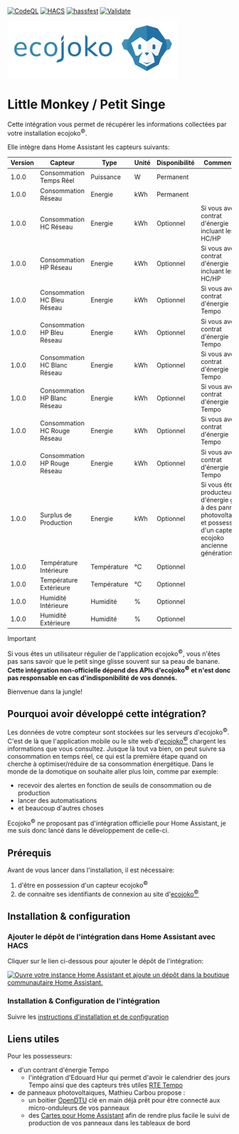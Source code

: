 [![CodeQL](https://github.com/jmcruvellier/little_monkey/actions/workflows/github-code-scanning/codeql/badge.svg)](https://github.com/jmcruvellier/little_monkey/actions/workflows/github-code-scanning/codeql)
[![HACS](https://github.com/jmcruvellier/little_monkey/actions/workflows/hacs.yaml/badge.svg)](https://github.com/jmcruvellier/little_monkey/actions/workflows/hacs.yaml)
[![hassfest](https://github.com/jmcruvellier/little_monkey/actions/workflows/hassfest.yaml/badge.svg)](https://github.com/jmcruvellier/little_monkey/actions/workflows/hassfest.yaml)
[![Validate](https://github.com/jmcruvellier/little_monkey/actions/workflows/validate.yml/badge.svg)](https://github.com/jmcruvellier/little_monkey/actions/workflows/validate.yml)

![](/custom_components/little_monkey/res/logo_small.png)
# Little Monkey / Petit Singe

Cette intégration vous permet de récupérer les informations collectées par votre installation ecojoko<sup>©️</sup>.

Elle intègre dans Home Assistant les capteurs suivants:

| Version | Capteur | Type | Unité | Disponibilité | Commentaire |
| ------- | ------- | ---- | ----- | ------------- | ----------- |
| 1.0.0 | Consommation Temps Réel | Puissance | W | Permanent | |
| 1.0.0 | Consommation Réseau | Energie | kWh | Permanent | |
| 1.0.0 | Consommation HC Réseau | Energie | kWh | Optionnel | Si vous avez un contrat d'énergie incluant les HC/HP |
| 1.0.0 | Consommation HP Réseau | Energie | kWh | Optionnel | Si vous avez un contrat d'énergie incluant les HC/HP |
| 1.0.0 | Consommation HC Bleu Réseau | Energie | kWh | Optionnel | Si vous avez un contrat d'énergie Tempo |
| 1.0.0 | Consommation HP Bleu Réseau | Energie | kWh | Optionnel | Si vous avez un contrat d'énergie Tempo |
| 1.0.0 | Consommation HC Blanc Réseau | Energie | kWh | Optionnel | Si vous avez un contrat d'énergie Tempo |
| 1.0.0 | Consommation HP Blanc Réseau | Energie | kWh | Optionnel | Si vous avez un contrat d'énergie Tempo |
| 1.0.0 | Consommation HC Rouge Réseau | Energie | kWh | Optionnel | Si vous avez un contrat d'énergie Tempo |
| 1.0.0 | Consommation HP Rouge Réseau | Energie | kWh | Optionnel | Si vous avez un contrat d'énergie Tempo |
| 1.0.0 | Surplus de Production | Energie | kWh | Optionnel | Si vous êtes producteur d'énergie grâce à des panneaux photovoltaïques et possesseur d'un capteur ecojoko ancienne génération |
| 1.0.0 | Température Intérieure | Température | °C | Optionnel | |
| 1.0.0 | Température Extérieure | Température | °C | Optionnel | |
| 1.0.0 | Humidité Intérieure | Humidité | % | Optionnel | |
| 1.0.0 | Humidité Extérieure | Humidité | % | Optionnel | |

> [!IMPORTANT]
> Si vous êtes un utilisateur régulier de l'application ecojoko<sup>©️</sup>, vous n'êtes pas sans savoir que le petit singe glisse souvent sur sa peau de banane. **Cette __intégration non-officielle__ dépend des APIs d'ecojoko<sup>©️</sup> et n'est donc pas responsable en cas d'indisponibilité de vos donnés.**

Bienvenue dans la jungle!

## Pourquoi avoir développé cette intégration?

Les données de votre compteur sont stockées sur les serveurs d'ecojoko<sup>©️</sup>. C'est de là que l'application mobile ou le site web d'[ecojoko<sup>©️</sup>](https://service.ecojoko.com/) chargent les informations que vous consultez.
Jusque là tout va bien, on peut suivre sa consommation en temps réel, ce qui est la première étape quand on cherche à optimiser/réduire de sa consommation énergétique.
Dans le monde de la domotique on souhaite aller plus loin, comme par exemple:

* recevoir des alertes en fonction de seuils de consommation ou de production
* lancer des automatisations
* et beaucoup d'autres choses

Ecojoko<sup>©️</sup> ne proposant pas d'intégration officielle pour Home Assistant, je me suis donc lancé dans le développement de celle-ci.

## Prérequis

Avant de vous lancer dans l'installation, il est nécessaire:

1. d'être en possession d'un capteur ecojoko<sup>©️</sup>
1. de connaitre ses identifiants de connexion au site d'[ecojoko<sup>©️</sup>](https://service.ecojoko.com/)

## Installation & configuration

### Ajouter le dépôt de l'intégration dans Home Assistant avec HACS

Cliquer sur le lien ci-dessous pour ajouter le dépôt de l'intégration:

[![Ouvre votre instance Home Assistant et ajoute un dépôt dans la boutique communautaire Home Assistant.](https://my.home-assistant.io/badges/hacs_repository.svg)](https://my.home-assistant.io/redirect/hacs_repository/?owner=jmcruvellier&repository=little_monkey&category=integration)

### Installation & Configuration de l'intégration

Suivre les [instructions d'installation et de configuration](https://github.com/jmcruvellier/little_monkey/blob/main/CONFIGURATION.md)

## Liens utiles
Pour les possesseurs:
* d'un contrant d'énergie Tempo
  - l'intégration d'Edouard Hur qui permet d'avoir le calendrier des jours Tempo ainsi que des capteurs très utiles [RTE Tempo](https://github.com/hekmon/rtetempo)
* de panneaux photovoltaiques, Mathieu Carbou propose :
  - un boitier [OpenDTU](https://docs.google.com/document/u/0/d/e/2PACX-1vRaGy2E91kmr014nAi-rfvNxdpZqR6lFIXln1kMKg_T6_YWh72ZNLnwXHxUjQQexczNPZR3GftG7w-r/pub?pli=1) clé en main déjà prêt pour être connecté aux micro-onduleurs de vos panneaux
  - des [Cartes pour Home Assistant](https://gist.github.com/mathieucarbou/70539ced8f330be6205a91897ea1c639#opendtu--home-assistant) afin de rendre plus facile le suivi de production de vos panneaux dans les tableaux de bord
